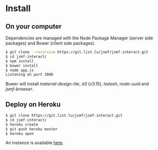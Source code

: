
# Install

## On your computer

Dependencies are managed with the Node Package Manager (server side packages)
and Bower (client side packages).

```bash
$ git clone --recursive https://git.list.lu/jsmf/jsmf-interact.git
$ cd jsmf-interact/
$ npm install
$ bower install
$ node app.js
Listening on port 3000
```

Bower will install *material-design-lite*, *d3* (v3.15), *lodash*, *node-uuid*
and *jsmf-browser*.


## Deploy on Heroku

```bash
$ git clone https://git.list.lu/jsmf/jsmf-interact.git
$ cd jsmf-interact/
$ heroku create
$ git push heroku master
$ heroku open
```

An instance is available
[here](https://jsmf-android-visualization.herokuapp.com/).
